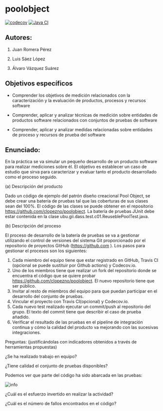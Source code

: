 poolobject
==========
[![codecov](https://codecov.io/gh/lsl1005/poolobject/branch/master/graph/badge.svg?token=97NWKQFP2T)](https://codecov.io/gh/lsl1005/poolobject)
[![Java CI](https://github.com/lsl1005/poolobject/actions/workflows/ci.yml/badge.svg)](https://github.com/lsl1005/poolobject/actions/workflows/ci.yml)

## Autores:

1. Juan Romera Pérez

2. Luis Sáez López

3. Álvaro Vázquez Suárez

## Objetivos específicos

- Comprender los objetivos de medición relacionados con la caracterización y la evaluación de productos, procesos y recursos software

- Comprender, aplicar y analizar técnicas de medición sobre entidades de productos software relacionados con conjuntos de pruebas de software

- Comprender, aplicar y analizar medidas relacionadas sobre entidades de proceso y recursos de prueba del software

## Enunciado:

En la práctica se va simular un pequeño desarrollo de un producto software para realizar mediciones sobre él.
El objetivo es establecer un caso de estudio que sirva para caracterizar y evaluar tanto el producto desarrollado como el proceso seguido.

(a) Descripción del producto

Dado un código de ejemplo del patrón diseño creacional Pool Object, se debe crear una batería de pruebas tal que las coberturas de sus clases sean del 100%. El código de las clases se puede obtener en el repositorio https://github.com/clopezno/poolobject. La batería de pruebas JUnit debe estar contenida en la clase ubu.gii.dass.test.c01.ReuseblePoolTest.java.

(b) Descripción del proceso

El proceso de desarrollo de la batería de pruebas se va a gestionar utilizando el control de versiones del sistema Git proporcionado por el repositorio de proyectos GitHub (https://github.com ). Los pasos para gestionar el procesos son los siguientes:

  1. Cada miembro del equipo tiene que estar registrado en GitHub, Travis CI (opcional se puede sustituir por Github actions) y Codecov.io.
  2. Uno de los miembros tiene que realizar un fork del repositorio donde se encuentra el código que se quiere probar https://github.com/clopezno/poolobject. El nuevo repositorio tiene que ser público.
  3. Invitar al resto de miembros del equipo para que puedan participar en el desarrollo del conjunto de pruebas.
  4. Vincular el proyecto con Travis CI(opcional) y Codecov.io.
  5. Cada nuevo test realizado ejecutar un commit/push al repositorio del grupo. El texto del commit tiene que describir el caso de prueba añadido.
  6. Verificar el resultado de las pruebas en el pipeline de integración continua y cómo la calidad del producto va mejorando con las sucesivas integraciones.

Preguntas: (justificándolas con indicadores obtenidos a través de herramientas propuestas)

¿Se ha realizado trabajo en equipo?

¿Tiene calidad el conjunto de pruebas disponibles?

Podemos ver que parte del código ha sido abarcada en las pruebas:

![info](https://codecov.io/gh/lsl1005/poolobject/branch/master/graphs/icicle.svg?token=97NWKQFP2T)

¿Cuál es el esfuerzo invertido en realizar la actividad?

¿Cuál es el número de fallos encontrados en el código?


